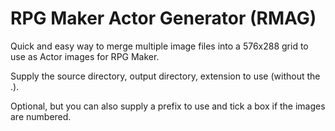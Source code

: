 # RPG Maker Actor Generator (RMAG)
Quick and easy way to merge multiple image files into a 576x288 grid to use as Actor images for RPG Maker.

Supply the source directory, output directory, extension to use (without the .).

Optional, but you can also supply a prefix to use and tick a box if the images are numbered.